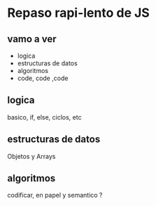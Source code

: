 # Repaso rapi-lento de JS

## vamo a ver
- logica
- estructuras de datos
- algoritmos
- code, code ,code


## logica
basico, if, else, ciclos, etc

## estructuras de datos
Objetos y Arrays

## algoritmos
codificar, en papel y semantico ?